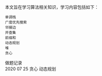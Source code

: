 本文旨在学习算法相关知识，学习内容包括如下：

    单调栈
    广度优先搜索 
    邻接边
    并查集
    前缀和
    动态规划   
    堆  
    贪心
    
    
做题记录  
    2020 07 25  贪心    动态规划
